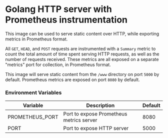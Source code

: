 # Golang HTTP server with Prometheus instrumentation

This image can be used to serve static content over HTTP, while exporting metrics in Prometheus format.

All `GET`, `HEAD`, and `POST` requests are instrumented with a `Summary` metric to count the total amount of time spent serving HTTP requests, as well as the number of requests received. These metrics are all exposed on a separate "metrics" port for collection, in Prometheus format.

This image will serve static content from the `/www` directory on port `5000` by default.
Prometheus metrics are exposed on port `8080` by default.

### Environment Variables

|      Variable      |                 Description               | Default |
|--------------------|-------------------------------------------|---------|
|   PROMETHEUS_PORT  | Port to expose Prometheus metrics server  |  8080   |
|         PORT       | Port to expose HTTP server                |  5000   |
